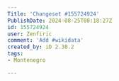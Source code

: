 ```yaml
---
Title: 'Changeset #155724924'
PublishDate: 2024-08-25T08:18:27Z
id: 155724924
user: Zenfiric
comment: 'Add #wikidata'
created_by: iD 2.30.2
tags:
- Montenegro

---
```

